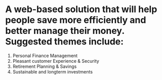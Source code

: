 # A web-based solution that will help people save more efficiently and better manage their money. Suggested themes include:

1. Personal Finance Management
2. Pleasant customer Experience & Security
3. Retirement Planning & Savings
4. Sustainable and longterm investments